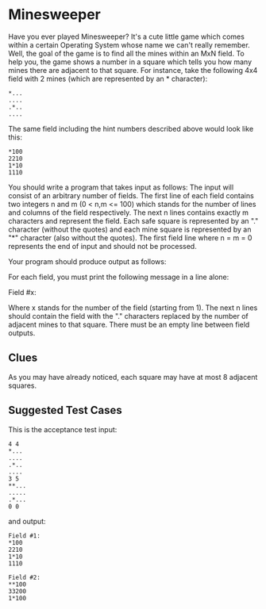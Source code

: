 # Minesweeper

Have you ever played Minesweeper? It's a cute little game which comes within a certain Operating System whose name we can't really remember. Well, the goal of the game is to find all the mines within an MxN field. To help you, the game shows a number in a square which tells you how many mines there are adjacent to that square. For instance, take the following 4x4 field with 2 mines (which are represented by an * character):

```
*...
....
.*..
....
```

The same field including the hint numbers described above would look like this:

```
*100
2210
1*10
1110
```

You should write a program that takes input as follows:
The input will consist of an arbitrary number of fields. The first line of each field contains two integers n and m (0 < n,m <= 100) which stands for the number of lines and columns of the field respectively. The next n lines contains exactly m characters and represent the field. Each safe square is represented by an "." character (without the quotes) and each mine square is represented by an "*" character (also without the quotes). The first field line where n = m = 0 represents the end of input and should not be processed.

Your program should produce output as follows:

For each field, you must print the following message in a line alone:

Field #x:

Where x stands for the number of the field (starting from 1). The next n lines should contain the field with the "." characters replaced by the number of adjacent mines to that square. There must be an empty line between field outputs.

## Clues

As you may have already noticed, each square may have at most 8 adjacent squares.

## Suggested Test Cases

This is the acceptance test input:

```
4 4
*...
....
.*..
....
3 5
**...
.....
.*...
0 0
```

and output:

```
Field #1:
*100
2210
1*10
1110

Field #2:
**100
33200
1*100
```